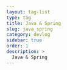 ```yaml
---
layout: tag-list
type: tag
title: Java & Spring
slug: java_spring
category: devlog
sidebar: true
order: 1
description: >
  Java & Spring
---
```

